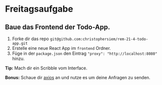 
# Freitagsaufgabe

## Baue das Frontend der Todo-App.

1. Forke dir das repo `git@github.com:christophersiem/rem-21-4-todo-app.git`
2. Erstelle eine neue React App im `frontend` Ordner.
3.  Füge in der `package.json` den Eintrag `"proxy": "http://localhost:8080"` hinzu.

**Tip:** Mach dir ein Scribble vom Interface.

**Bonus:** Schaue dir [axios](https://github.com/axios/axios) an und nutze es um deine Anfragen zu senden.
